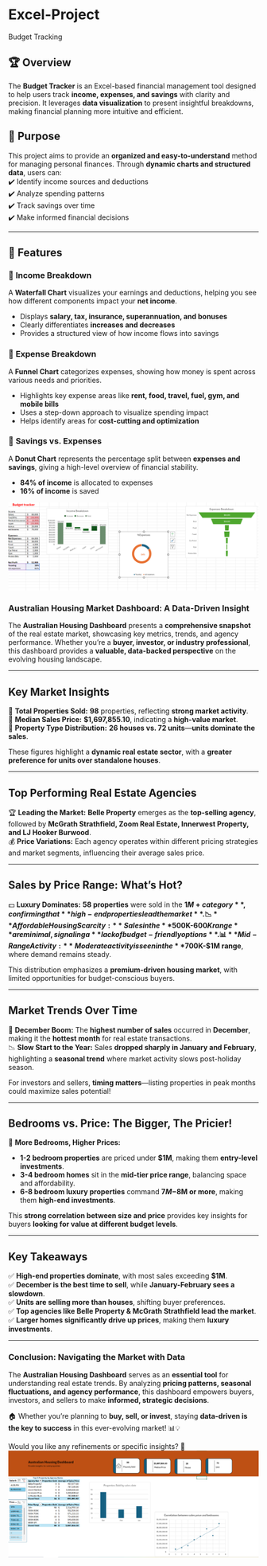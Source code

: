 # Excel-Project

Budget Tracking
## 🏆 Overview  
The **Budget Tracker** is an Excel-based financial management tool designed to help users track **income, expenses, and savings** with clarity and precision. It leverages **data visualization** to present insightful breakdowns, making financial planning more intuitive and efficient.  

## 🎯 Purpose  
This project aims to provide an **organized and easy-to-understand** method for managing personal finances. Through **dynamic charts and structured data**, users can:  
✔️ Identify income sources and deductions  
✔️ Analyze spending patterns  
✔️ Track savings over time  
✔️ Make informed financial decisions  

---

## 🚀 Features  

### 🔹 **Income Breakdown**  
A **Waterfall Chart** visualizes your earnings and deductions, helping you see how different components impact your **net income**.  
- Displays **salary, tax, insurance, superannuation, and bonuses**  
- Clearly differentiates **increases and decreases**  
- Provides a structured view of how income flows into savings  


### 🔹 **Expense Breakdown**  
A **Funnel Chart** categorizes expenses, showing how money is spent across various needs and priorities.  
- Highlights key expense areas like **rent, food, travel, fuel, gym, and mobile bills**  
- Uses a step-down approach to visualize spending impact  
- Helps identify areas for **cost-cutting and optimization**  

### 🔹 **Savings vs. Expenses**  
A **Donut Chart** represents the percentage split between **expenses and savings**, giving a high-level overview of financial stability.  
- **84% of income** is allocated to expenses  
- **16% of income** is saved    

![image alt](https://github.com/Sujan17-dulal/Excel-Project/blob/main/Budget%20tracking%20image.png)


### **Australian Housing Market Dashboard: A Data-Driven Insight**  

The **Australian Housing Dashboard** presents a **comprehensive snapshot** of the real estate market, showcasing key metrics, trends, and agency performance. Whether you’re a **buyer, investor, or industry professional**, this dashboard provides a **valuable, data-backed perspective** on the evolving housing landscape.  

---

## **Key Market Insights**  

🔹 **Total Properties Sold:** **98** properties, reflecting **strong market activity**.  
🔹 **Median Sales Price:** **$1,697,855.10**, indicating a **high-value market**.  
🔹 **Property Type Distribution:** **26 houses vs. 72 units**—**units dominate the sales**.  

These figures highlight a **dynamic real estate sector**, with a **greater preference for units over standalone houses**.  

---

## **Top Performing Real Estate Agencies**  

🏆 **Leading the Market:** **Belle Property** emerges as the **top-selling agency**, followed by **McGrath Strathfield, Zoom Real Estate, Innerwest Property, and LJ Hooker Burwood**.  
💰 **Price Variations:** Each agency operates within different pricing strategies and market segments, influencing their average sales price.  

---

## **Sales by Price Range: What’s Hot?**  

💵 **Luxury Dominates:** **58 properties** were sold in the **$1M+ category**, confirming that **high-end properties lead the market**.  
📉 **Affordable Housing Scarcity:** Sales in the **$500K-$600K range** are minimal, signaling a **lack of budget-friendly options**.  
📊 **Mid-Range Activity:** Moderate activity is seen in the **$700K-$1M range**, where demand remains steady.  

This distribution emphasizes a **premium-driven housing market**, with limited opportunities for budget-conscious buyers.  

---

## **Market Trends Over Time**  

📅 **December Boom:** The **highest number of sales** occurred in **December**, making it the **hottest month** for real estate transactions.  
📉 **Slow Start to the Year:** Sales **dropped sharply in January and February**, highlighting a **seasonal trend** where market activity slows post-holiday season.  

For investors and sellers, **timing matters**—listing properties in peak months could maximize sales potential!  

---

## **Bedrooms vs. Price: The Bigger, The Pricier!**  

🏡 **More Bedrooms, Higher Prices:**  
- **1-2 bedroom properties** are priced under **$1M**, making them **entry-level investments**.  
- **3-4 bedroom homes** sit in the **mid-tier price range**, balancing space and affordability.  
- **6-8 bedroom luxury properties** command **$7M-$8M or more**, making them **high-end investments**.  

This **strong correlation between size and price** provides key insights for buyers **looking for value at different budget levels**.  

---

## **Key Takeaways**  

✅ **High-end properties dominate**, with most sales exceeding **$1M**.  
✅ **December is the best time to sell**, while **January-February sees a slowdown**.  
✅ **Units are selling more than houses**, shifting buyer preferences.  
✅ **Top agencies like Belle Property & McGrath Strathfield lead the market**.  
✅ **Larger homes significantly drive up prices**, making them **luxury investments**.  

---

### **Conclusion: Navigating the Market with Data**  

The **Australian Housing Dashboard** serves as an **essential tool** for understanding real estate trends. By analyzing **pricing patterns, seasonal fluctuations, and agency performance**, this dashboard empowers buyers, investors, and sellers to make **informed, strategic decisions**.  

🏠 Whether you’re planning to **buy, sell, or invest**, staying **data-driven is the key to success** in this ever-evolving market! 📊💡  

Would you like any refinements or specific insights? 🚀
![image alt](https://github.com/Sujan17-dulal/Excel-Project/blob/main/Australian%20Housing%20Dashboard%20image.png)
